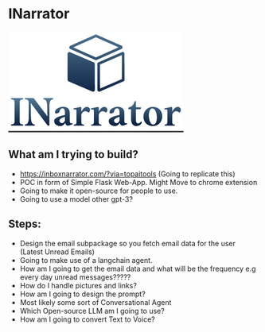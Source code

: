 # INarrator

![Logo](https://github.com/keenborder786/INarrator/blob/main/Logo.png)



## What am I trying to build?
- https://inboxnarrator.com/?via=topaitools (Going to replicate this)
- POC in form of Simple Flask Web-App. Might Move to chrome extension
- Going to make it open-source for people to use.
- Going to use a model other gpt-3?

## Steps:
- Design the email subpackage so you fetch email data for the user (Latest Unread Emails)
- Going to make use of a langchain agent.
- How am I going to get the email data and what will be the frequency e.g every day unread messages?????
- How do I handle pictures and links?
- How am I going to design the prompt?
- Most likely some sort of Conversational Agent
- Which Open-source LLM am I going to use?
- How am I going to convert Text to Voice?
